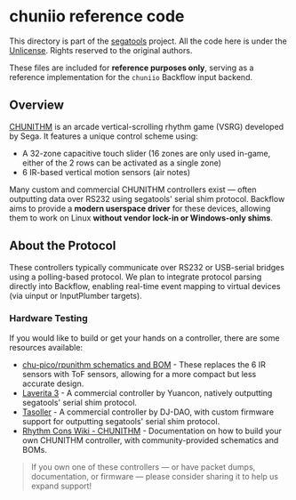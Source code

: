 # chuniio reference code

This directory is part of the [segatools](https://gitea.tendokyu.moe/TeamTofuShop/segatools) project.
All the code here is under the [Unlicense](https://unlicense.org/). Rights reserved to the original authors.

These files are included for **reference purposes only**, serving as a reference implementation for the `chuniio` Backflow input backend.

## Overview

[CHUNITHM](https://en.wikipedia.org/wiki/Chunithm) is an arcade vertical-scrolling rhythm game (VSRG) developed by Sega. It features a unique control scheme using:

- A 32-zone capacitive touch slider (16 zones are only used in-game, either of the 2 rows can be activated as a single zone)
- 6 IR-based vertical motion sensors (air notes)

Many custom and commercial CHUNITHM controllers exist — often outputting data over RS232 using segatools' serial shim protocol. Backflow aims to provide a **modern userspace driver** for these devices, allowing them to work on Linux **without vendor lock-in or Windows-only shims**.

## About the Protocol

These controllers typically communicate over RS232 or USB-serial bridges using a polling-based protocol. We plan to integrate protocol parsing directly into Backflow, enabling real-time event mapping to virtual devices (via uinput or InputPlumber targets).

### Hardware Testing

If you would like to build or get your hands on a controller, there are some resources available:

- [chu-pico/rpunithm schematics and BOM](https://github.com/whowechina/chu_pico) - These replaces the 6 IR sensors with ToF sensors, allowing for a more compact but less accurate design.
- [Laverita 3](https://yuancon.store/controller/laverita-3) - A commercial controller by Yuancon, natively outputting segatools' serial shim protocol.
- [Tasoller](https://www.dj-dao.com/en/tasoller) - A commercial controller by DJ-DAO, with custom firmware support for outputting segatools' serial shim protocol.
- [Rhythm Cons Wiki - CHUNITHM](https://rhythm-cons.wiki/controllers/chunithm/chunithm/) - Documentation on how to build your own CHUNITHM controller, with community-provided schematics and BOMs.

> If you own one of these controllers — or have packet dumps, documentation, or firmware — please consider sharing it to help us expand support!

